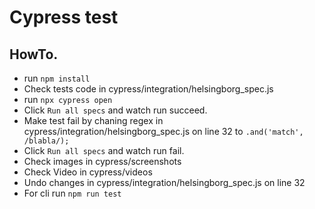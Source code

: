 # Cypress test

## HowTo.
* run `npm install`
* Check tests code in cypress/integration/helsingborg_spec.js
* run `npx cypress open`
* Click `Run all specs` and watch run succeed.
* Make test fail by chaning regex in cypress/integration/helsingborg_spec.js on line 32 to `.and('match', /blabla/);`
* Click `Run all specs` and watch run fail.
* Check images in cypress/screenshots
* Check Video in cypress/videos
* Undo changes in cypress/integration/helsingborg_spec.js on line 32
* For cli run `npm run test`